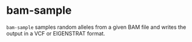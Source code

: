 # bam-sample
`bam-sample` samples random alleles from a given BAM file and writes
the output in a VCF or EIGENSTRAT format.
